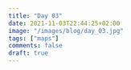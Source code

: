 ```yaml
---
title: "Day 03"
date: 2021-11-03T22:44:25+02:00
image: "/images/blog/day_03.jpg"
tags: ["maps"]
comments: false
draft: true
---
```

